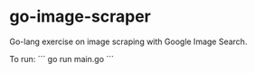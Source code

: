 # go-image-scraper
Go-lang exercise on image scraping with Google Image Search.

To run:
´´´
go run main.go
´´´